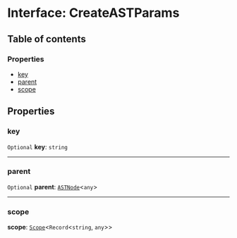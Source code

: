 # Interface: CreateASTParams

## Table of contents

### Properties

* [key](/en/auto-docs/variable-plugin/interfaces/CreateASTParams.md#key)
* [parent](/en/auto-docs/variable-plugin/interfaces/CreateASTParams.md#parent)
* [scope](/en/auto-docs/variable-plugin/interfaces/CreateASTParams.md#scope)

## Properties

### key

`Optional` **key**: `string`

***

### parent

`Optional` **parent**: [`ASTNode`](/en/auto-docs/variable-plugin/classes/ASTNode.md)<`any`>

***

### scope

**scope**: [`Scope`](/en/auto-docs/variable-plugin/classes/Scope.md)<`Record`<`string`, `any`>>

